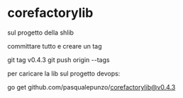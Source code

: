 # corefactorylib

sul progetto della shlib 

committare tutto e creare un tag

git tag v0.4.3
git push origin --tags

 

 

per caricare la lib sul progetto devops:

go get github.com/pasqualepunzo/corefactorylib@v0.4.3